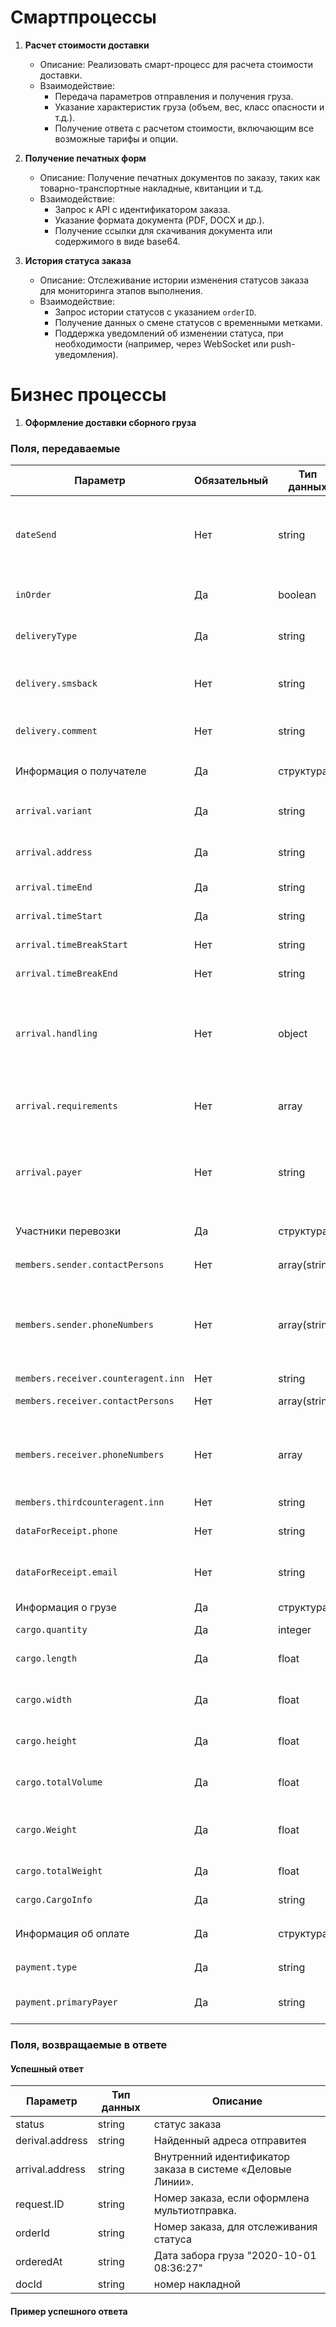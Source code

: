# Смартпроцессы

1. **Расчет стоимости доставки**
    - Описание: Реализовать смарт-процесс для расчета стоимости доставки.
    - Взаимодействие:
        - Передача параметров отправления и получения груза.
        - Указание характеристик груза (объем, вес, класс опасности и т.д.).
        - Получение ответа с расчетом стоимости, включающим все возможные тарифы и опции.

2. **Получение печатных форм**
    - Описание: Получение печатных документов по заказу, таких как товарно-транспортные накладные, квитанции и т.д.
    - Взаимодействие:
        - Запрос к API с идентификатором заказа.
        - Указание формата документа (PDF, DOCX и др.).
        - Получение ссылки для скачивания документа или содержимого в виде base64.

3. **История статуса заказа**
    - Описание: Отслеживание истории изменения статусов заказа для мониторинга этапов выполнения.
    - Взаимодействие:
        - Запрос истории статусов с указанием `orderID`.
        - Получение данных о смене статусов с временными метками.
        - Поддержка уведомлений об изменении статуса, при необходимости (например, через WebSocket или push-уведомления).

# Бизнес процессы

1. **Оформление доставки сборного груза**

### Поля, передаваемые 

| Параметр                            | Обязательный | Тип данных    | Описание                                                                                                       |
|-------------------------------------|--------------|---------------|----------------------------------------------------------------------------------------------------------------|
| `dateSend`                          | Нет          | string        | Предпочтительная дата отправки груза, если не передается то подбираю по своей логике                           |
| `inOrder`                           | Да           | boolean       | Для мультизаявки - `false`. True - заказ без мультизаявки                                                      |
| `deliveryType`                      | Да           | string        | Вид доставки: `auto`, `express`, `letter`, `avia`, `small`.                                                    |
| `delivery.smsback`                  | Нет          | string        | Телефон для SMS-уведомлений. Формат: 7XXXXXXXXXX.                                                              |
| `delivery.comment`                  | Нет          | string        | Комментарий к заказу (максимум 500 символов).                                                                  |
| Информация о получателе             | Да           | структура     | структура ниже задается как `arrival`                                                                          |
| `arrival.variant`                   | Да           | string        | Вариант получения: `terminal` или `address`.                                                                   |
| `arrival.address`                   | Да           | string        | Адрес либо терминала, либо адресса.                                                                            |
| `arrival.timeEnd`                   | Да           | string        | Время окончания приема доставки.                                                                               |
| `arrival.timeStart`                 | Да           | string        | Время начала приема доставки.                                                                                  |
| `arrival.timeBreakStart`            | Нет          | string        | Время начала перерыва.                                                                                         |
| `arrival.timeBreakEnd`              | Нет          | string        | Время окончания перерыва.                                                                                      |
| `arrival.handling`                  | Нет          | object        | Погрузо-разгрузочные работы на адресе получения. Здесь расстояние которое нужно нести, есть ли лифт какой этаж |
| `arrival.requirements`              | Нет          | array         | Дополнительные требования к транспорту при получении.                                                          |
| `arrival.payer`                     | Нет          | string        | Плательщик за получение: `sender`, `receiver` или `third`. (отправитель, получатель или третье лицо)           |
| Участники перевозки                 | Да           | структура     | структура ниже задается как `members`                                                                          |
| `members.sender.contactPersons`     | Нет          | array(string) | Контактные лица отправителя. Фио                                                                               |
| `members.sender.phoneNumbers`       | Нет          | array(string) | Телефоны отправителя. номера телефона(<7<номер телефона>(<добавочный номер>)>)                                 |
| `members.receiver.counteragent.inn` | Нет          | string        | ИНН получателя.                                                                                                |
| `members.receiver.contactPersons`   | Нет          | array(string) | Контактные лица получателя. Фио                                                                                |
| `members.receiver.phoneNumbers`     | Нет          | array         | Телефоны получателя. номера телефона(<7<номер телефона>(<добавочный номер>)>)                                  |
| `members.thirdcounteragent.inn`     | Нет          | string        | ИНН третьего лица.                                                                                             |
| `dataForReceipt.phone`              | Нет          | string        | Номер телефона для отправки чека  плательщику                                                                  |
| `dataForReceipt.email`              | Нет          | string        | Адерс почты для отправки чека   плательшику                                                                    |
| Информация о грузе                  | Да           | структура     | структура ниже задается как `cargo`                                                                            |
| `cargo.quantity`                    | Да           | integer       | Количество мест.                                                                                               |
| `cargo.length`                      | Да           | float         | Длина самого длинного грузового места в метрах.                                                                |
| `cargo.width`                       | Да           | float         | Ширина самого широкого грузового места в метрах.                                                               |
| `cargo.height`                      | Да           | float         | Высота самого высокого грузового места в метрах.                                                               |
| `cargo.totalVolume`                 | Да           | float         | Общий объем груза в кубических метрах.                                                                         |
| `cargo.Weight`                      | Да           | float         | Вес самого тяжелого грузового места в килограммах.                                                             |
| `cargo.totalWeight`                 | Да           | float         | Общий вес груза в килограммах.                                                                                 |
| `cargo.CargoInfo`                   | Да           | string        | Характер груза (что перевозится)                                                                               |
| Информация об оплате                | Да           | структура     | структура ниже задается как `payment`                                                                          |
| `payment.type`                      | Да           | string        | Тип оплаты: `cash` или `noncash`.                                                                              |
| `payment.primaryPayer`              | Да           | string        | Основной плательщик: `sender`, `receiver` или `third`.                                                         |
### Поля, возвращаемые в ответе


#### Успешный ответ
| Параметр        | Тип данных | Описание                                           |
|-----------------|------------|----------------------------------------------------|
| status          | string     | статус заказа                                      |
| derival.address | string     | Найденный адреса отправитея                        |
| arrival.address | string     | Внутренний идентификатор заказа в системе «Деловые Линии». |
| request.ID      | string     | Номер заказа, если оформлена мультиотправка.       |
| orderId         | string     | Номер заказа, для отслеживания статуса             |
| orderedAt       | string     | Дата забора груза "2020-10-01 08:36:27"            |
| docId           | string     | номер накладной                                    |

#### Пример успешного ответа
